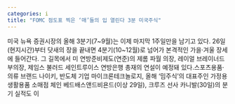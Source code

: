 ```yaml
---
categories: i
title: "FOMC 점도표 찍은 ‘매’들의 입 열린다 3분 미국주식"
---
```

미국 뉴욕 증권시장의 올해 3분기(7~9월)는 이제 마지막 1주일만을 남기고 있다. 26일(현지시간)부터 닷새의 장을 끝내면 4분기(10~12월)로 넘어가 본격적인 가을·겨울 장세에 들어간다. 그 길목에서 미 연방준비제도(연준)의 제롬 파월 의장, 레이얼 브레이너드 부의장, 제임스 불러드 세인트루이스 연방은행 총재의 연설이 예정돼 있다.스포츠용품·의류 브랜드 나이키, 반도체 기업 마이크론테크놀로지, 올해 ‘밈주식’의 대표주인 가정용 생활용품 소매점 체인 베드배스앤드비욘드(이상 29일), 크루즈 선사 카니발(30일)의 분기 실적도 이